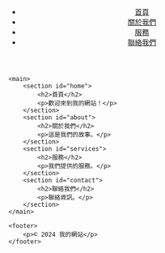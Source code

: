 <!DOCTYPE html>
<html lang="en">
<head>
    <meta charset="UTF-8">
    <meta name="viewport" content="width=device-width, initial-scale=1.0">
    <title>我的網頁菜單</title>
    <link rel="stylesheet" href="styles.css">
</head>
<body>
    <header>
        <nav>
            <ul class="menu">
                <li><a href="#home">首頁</a></li>
                <li><a href="#about">關於我們</a></li>
                <li><a href="#services">服務</a></li>
                <li><a href="#contact">聯絡我們</a></li>
            </ul>
        </nav>
    </header>

    <main>
        <section id="home">
            <h2>首頁</h2>
            <p>歡迎來到我的網站！</p>
        </section>
        <section id="about">
            <h2>關於我們</h2>
            <p>這是我們的故事。</p>
        </section>
        <section id="services">
            <h2>服務</h2>
            <p>我們提供的服務。</p>
        </section>
        <section id="contact">
            <h2>聯絡我們</h2>
            <p>聯絡資訊。</p>
        </section>
    </main>

    <footer>
        <p>© 2024 我的網站</p>
    </footer>
</body>
</html>
